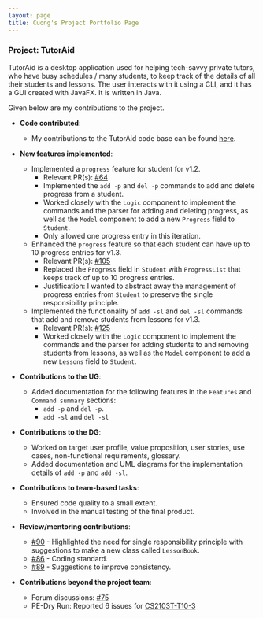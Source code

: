 ```yaml
---
layout: page
title: Cuong's Project Portfolio Page
---
```


### Project: TutorAid

TutorAid is a desktop application used for helping tech-savvy private tutors, who have busy schedules / many students, to keep track of the details of all their students and lessons. The user interacts with it using a CLI, and it has a GUI created with JavaFX. It is written in Java.

Given below are my contributions to the project.

* **Code contributed**:
  * My contributions to the TutorAid code base can be found [here](https://nus-cs2103-ay2122s1.github.io/tp-dashboard/?search=W16&sort=groupTitle&sortWithin=title&timeframe=commit&mergegroup=&groupSelect=groupByRepos&breakdown=true&checkedFileTypes=docs~functional-code~test-code~other&since=2021-09-17&tabOpen=true&tabType=authorship&tabAuthor=ErnestCuong&tabRepo=AY2122S1-CS2103T-W16-3%2Ftp%5Bmaster%5D&authorshipIsMergeGroup=false&authorshipFileTypes=docs~functional-code~test-code&authorshipIsBinaryFileTypeChecked=false).

* **New features implemented**:
  * Implemented a `progress` feature for student for v1.2.
    * Relevant PR(s): [#64](https://github.com/AY2122S1-CS2103T-W16-3/tp/pull/64/files)
    * Implemented the `add -p` and `del -p` commands to add and delete progress from a student.
    * Worked closely with the `Logic` component to implement the commands and the parser for adding and deleting progress, as well as the `Model` component to add a new `Progress` field to `Student`.
    * Only allowed one progress entry in this iteration.
  * Enhanced the `progress` feature so that each student can have up to 10 progress entries for v1.3.
    * Relevant PR(s): [#105](https://github.com/AY2122S1-CS2103T-W16-3/tp/pull/105)
    * Replaced the `Progress` field in `Student` with `ProgressList` that keeps track of up to 10 progress entries.
    * Justification: I wanted to abstract away the management of progress entries from `Student` to preserve the single responsibility principle.
  * Implemented the functionality of `add -sl` and `del -sl` commands that add and remove students from lessons for v1.3.
    * Relevant PR(s): [#125](https://github.com/AY2122S1-CS2103T-W16-3/tp/pull/125)
    * Worked closely with the `Logic` component to implement the commands and the parser for adding students to and removing students from lessons, as well as the `Model` component to add a new `Lessons` field to `Student`.

<div style="page-break-after: always;"></div>

* **Contributions to the UG**:
  * Added documentation for the following features in the `Features` and `Command summary` sections:
    * `add -p` and `del -p`.
    * `add -sl` and `del -sl`

* **Contributions to the DG**:
  * Worked on target user profile, value proposition, user stories, use cases, non-functional requirements, glossary.
  * Added documentation and UML diagrams for the implementation details of `add -p` and `add -sl`.

* **Contributions to team-based tasks**:
  * Ensured code quality to a small extent.
  * Involved in the manual testing of the final product.

* **Review/mentoring contributions**:
  * [#90](https://github.com/AY2122S1-CS2103T-W16-3/tp/pull/90) - Highlighted the need for single responsibility principle with suggestions to make a new class called `LessonBook`.
  * [#86](https://github.com/AY2122S1-CS2103T-W16-3/tp/pull/86) - Coding standard.
  * [#89](https://github.com/AY2122S1-CS2103T-W16-3/tp/pull/89) - Suggestions to improve consistency.

* **Contributions beyond the project team**:
  * Forum discussions: [#75](https://github.com/nus-cs2103-AY2122S1/forum/issues/75#issuecomment-904219081)
  * PE-Dry Run: Reported 6 issues for [CS2103T-T10-3](https://github.com/ErnestCuong/ped/issues)

